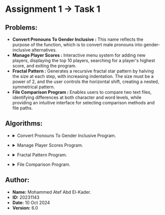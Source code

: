 # **Assignment 1 -> Task 1**


## **Problems:**
- **Convert Pronouns To Gender Inclusive :** This name reflects the purpose of the function, which is to convert male pronouns into gender-inclusive alternatives.
- **Manage Player Scores :** Interactive menu system for adding new players, displaying the top 10 players, searching for a player's highest score, and exiting the program.
- **Fractal Pattern :** Generates a recursive fractal star pattern by halving the size at each step, with increasing indentation. The size must be a power of 2, and the user controls the horizontal shift, creating a nested, symmetrical pattern.
- **File Comparison Program :** Enables users to compare two text files, identifying differences at both character and word levels, while providing an intuitive interface for selecting comparison methods and file paths.


## **Algorithms:**

- <details>
    <summary>Convert Pronouns To Gender Inclusive Program. </summary>
    Here’s a detailed explanation of how the `maleAndFemale` function works:

    ### **Function Breakdown**:
    
    #### 1. **Punctuations Function**:
    Before diving into the main function, the helper function `Punctuations` is important to understand:
    
    ```cpp
    string Punctuations(string& str) {
        string result = "";
        for (int i = 0; i < str.size(); ++i) {
            if (ispunct(str[i])) {
                result += str[i];               // Collect punctuation.
                str.erase(str.begin() + i);      // Remove punctuation from original string.
                i--;                             // Adjust the index after deletion.
            }
        }
        return result;                           // Return the extracted punctuation.
    }
    ```
    
    - **Purpose**: This function removes punctuation from a string, stores it, and returns it while modifying the original string to remove the punctuation marks.
      - **Example**: If the input is `"He,"`, the function returns `","` and modifies the input string to `"He"`.

    #### 2. **maleAndFemale Function**:
    ```cpp
    string maleAndFemale(string str) {
        vector<string> arr;
        string init = "", result = "";
    
        // Adding the words to the vector and removing spaces.
        for (int i = 0; i < str.size(); ++i) {
            if (isspace(str[i])) {
                arr.push_back(init);       // Store each word in the array 'arr'.
                init.clear();              // Clear 'init' for the next word.
            }
            else init += str[i];           // Build the word until a space is found.
        }
        if (!init.empty()) arr.push_back(init);  // Add the last word, if any.
    
        // This loop replaces male pronouns with gender-inclusive alternatives
        // and builds the final result string.
        for (int i = 0; i < arr.size(); ++i) {
            string mark = Punctuations(arr[i]);  // Extract punctuation.
    
            // Check and replace male pronouns with gender-inclusive forms.
            if (arr[i] == "He" || arr[i] == "he") arr[i] += " or she";
            else if (arr[i] == "His" || arr[i] == "his") {
                arr[i] += " or her";
                if (!mark.empty()) arr[i] += 's';  // If "his" had punctuation like "his'", add "s".
            }
            else if (arr[i] == "Him" || arr[i] == "him") arr[i] += " or her";
            else if (arr[i] == "Himself" || arr[i] == "himself") arr[i] += " or herself";
    
            // Add punctuation back to the modified word.
            if (!mark.empty()) arr[i] += mark;
    
            // Append the processed word to the result.
            result += arr[i];
    
            // Add space between words.
            if (i != arr.size() - 1) result += " ";
        }
        return result;  // Return the fully constructed result.
    }
    ```
    
    ### **Step-by-Step Explanation**:
    
    1. **Splitting the String into Words**:
       ```cpp
       for (int i = 0; i < str.size(); ++i) {
           if (isspace(str[i])) {
               arr.push_back(init);       // Add the word to the array.
               init.clear();              // Clear 'init' for the next word.
           }
           else init += str[i];           // Build up a word character by character.
       }
       if (!init.empty()) arr.push_back(init);  // Add the last word if any.
       ```
        - The input string is processed character by character. Each word is built up (`init`), and once a space is found, the word is added to the `arr` vector.
        - This process effectively splits the string into individual words (stored in `arr`).
        - After the loop, the last word is added to the array if it exists.
    
    2. **Processing Each Word for Gender-Neutral Replacement**:
       ```cpp
       for (int i = 0; i < arr.size(); ++i) {
           string mark = Punctuations(arr[i]);  // Extract any punctuation.
    
           // Check if the current word is a male pronoun and replace accordingly.
           if (arr[i] == "He" || arr[i] == "he") arr[i] += " or she";
           else if (arr[i] == "His" || arr[i] == "his") {
               arr[i] += " or her";
               if (!mark.empty()) arr[i] += 's';  // Handle possessive 'his' punctuation.
           }
           else if (arr[i] == "Him" || arr[i] == "him") arr[i] += " or her";
           else if (arr[i] == "Himself" || arr[i] == "himself") arr[i] += " or herself";
    
           // Reattach punctuation.
           if (!mark.empty()) arr[i] += mark;
    
           // Add the processed word to the result string.
           result += arr[i];
    
           // Add a space between words, except after the last word.
           if (i != arr.size() - 1) result += " ";
       }
       ```
        - For each word in `arr`, the function first extracts and removes any punctuation using the `Punctuations` function.
        - The word is then checked to see if it matches any of the male pronouns:
            - "He" → "he or she"
            - "His" → "his or her" (possessive form also handles cases like "his'")
            - "Him" → "him or her"
            - "Himself" → "himself or herself"
        - After processing the pronouns, any punctuation previously extracted is reattached.
        - The word is then added to the final result string (`result`), with spaces added between words, except after the last word.
    
    ### **Example**:
    
    **Input**:
    ```cpp
    "He gave him his book."
    ```
    
    **Processing**:
    - Splitting the string into words: `["He", "gave", "him", "his", "book."]`
      - Replacing pronouns:
          - "He" → "He or she"
          - "him" → "him or her"
          - "his" → "his or her"
      - Reattaching punctuation:
          - "book." retains the period (".").
    
    **Final Output**:
    ```cpp
    "He or she gave him or her his or her book."
    ```
</details>

- <details>
    <summary>Manage Player Scores Program.</summary>
    Here’s a more detailed explanation of each function, including the subtle aspects, assumptions, and logic used:

    ### 1. **`void addNewPlayer` Function**
    
    ```cpp
    void addNewPlayer(vector<pair<string, int>>& players, string newPlayer = "", int newScore = 0) {
        players.emplace_back(newPlayer, newScore);
    
        sort(players.begin(), players.end(), [](auto& a, auto& b) {
            return a.second != b.second ? a.second > b.second : a.first < b.first;
        });
        if (players.size() > 10) players.pop_back();
        cout << "Added Successfully." << endl << endl;
    }
    ```
    
    #### Purpose:
    - **Add a new player with their score** into the list of players, **sort the list**, and **limit it to the top 10 players**.
    
    #### Key Details:
    1. **`players.emplace_back(newPlayer, newScore)`**:
        - This adds the new player (with name `newPlayer` and score `newScore`) to the `players` vector. The `emplace_back` function constructs the pair `newPlayer` and `newScore` directly in place, avoiding unnecessary copy or move operations, making it more efficient than `push_back` when adding pairs.
    
       2. **`sort` Function**:
           - After adding the player, the list is sorted by:
               1. **Score (Descending)**: Players with higher scores come first. The comparison `a.second > b.second` ensures that higher scores have priority.
               2. **Name (Ascending)**: In the case where two players have the same score, they are sorted by name in alphabetical order. The comparison `a.first < b.first` handles this. This ensures a deterministic order for players with the same score.
    
       3. **Limit to Top 10**:
           - If the list exceeds 10 players, the last player (the one with the lowest score) is removed with `players.pop_back()`.
    
       4. **Output**:
           - A confirmation message `"Added Successfully."` is printed.
    
    #### Assumptions:
    - **Scores are unique**: Players have unique scores; however, if there are ties in the scores, alphabetical order is used to break the tie.
      - **No validation**: This function does not validate the player name or score (e.g., it assumes the inputs are valid).
    
    ### 2. **`void printTop10` Function**
    
    ```cpp
    void printTop10(vector<pair<string, int>>& players) {
        cout << "The Top 10 are:" << endl;
        for(auto &[player, score] : players) {
            cout << "  - " << player << " -> " << score << endl;
        }
        cout << endl;
    }
    ```
    
    #### Purpose:
    - **Print the top 10 players and their scores** from the `players` list.
    
    #### Key Details:
    1. **Header**:
        - Prints `"The Top 10 are:"` to indicate the start of the list.
    
       2. **Range-based `for` loop**:
           - The loop iterates through the `players` vector. The C++ structured binding (`auto &[player, score]`) is used here to directly access each player's name (`player`) and their score (`score`).
    
       3. **Output**:
           - For each player, it prints their name followed by their score in the format: `"  - <player> -> <score>"`.
    
       4. **If Fewer Than 10 Players**:
           - If there are fewer than 10 players in the list, it prints all available players.
    
    ### 3. **`void searchPlayer` Function**
    
    ```cpp
    void searchPlayer(vector<pair<string, int>>& players, string newPlayer = "") {
        bool found = false;
        for(auto &[player, score] : players) {
            if (newPlayer == player) {
                cout << "The " << newPlayer << "'s highest score = " << score << endl << endl;
                found = true;
                break;
            }
        }
        if (!found) cout << "This Player Doesn't Exist..." << endl << endl;
    }
    ```
    
    #### Purpose:
    - **Search for a specific player** by their name and display their highest score.
    
    #### Key Details:
    1. **Search Loop**:
        - A range-based `for` loop iterates over the `players` list. For each player, it checks if the player's name (`player`) matches the searched name (`newPlayer`).
    
       2. **Player Found**:
           - If the player is found (`newPlayer == player`), it prints `"The <newPlayer>'s highest score = <score>"` and sets the flag `found = true`. The loop then breaks out after finding the first match (since player names are unique).
    
       3. **Player Not Found**:
           - If the loop completes and no match is found (`found` remains `false`), it prints `"This Player Doesn't Exist..."`.
    
    #### Assumptions:
    - **Unique Player Names**: Player names are assumed to be unique, so once a match is found, it exits.
    
    ### 4. **`void playerScores` Function (Main Menu)**
    
    ```cpp
    void playerScores(vector<pair<string, int>>& players) {
        cout << setw(40) << "Welcome To Manage Player Scores Program." << endl << endl;
        while (true) {
            cout << "Please select an option by entering the corresponding number to proceed." << endl;
            cout << " (1) Add a new player and score." << endl;
            cout << " (2) Print the top 10 players." << endl;
            cout << " (3) Find the highest score to specific player." << endl;
            cout << " (4) Exit program." << endl;
            cout << "Enter Your Choice :";
            string menuChoice; getline(cin, menuChoice);
            cout << endl;
    
            if (menuChoice == "1") {
                cout << "Enter the player's name :";
                string newPlayer; getline(cin, newPlayer);
                string oldScore;
                while (true) {
                    cout << "Enter the player's score :";
                    getline(cin, oldScore);
                    if (isNumber(oldScore)) {
                        int newScore = stoi(oldScore);
                        addNewPlayer(players, newPlayer, newScore);
                        break;
                    }
                    else cout << "Enter A Valid Number (No Chars, No Punctuations and No Spaces)..." << endl << endl;
                }
            }
    
            else if (menuChoice == "2") {
                if (players.empty()) cout << "There Are No Players On The List." << endl << endl;
                else printTop10(players);
            }
    
            else if (menuChoice == "3") {
                if (players.empty()) cout << "There Are No Players On The List." << endl << endl;
                else {
                    cout << "Enter the player's name :";
                    string newPlayer; getline(cin, newPlayer);
                    searchPlayer(players, newPlayer);
                }
            }
    
            else if (menuChoice == "4") {
                cout << " ===>> Thanks For Using Manage Player Scores Program..." << endl;
                cout << endl;
                break;
            }
    
            else cout << "Please Enter A Valid Choice (from 1 to 4)..." << endl << endl;
        }
    }
    ```
    
    #### Purpose:
    - **Main menu to manage player scores**: This function provides a menu-driven interface for adding players, printing the top 10, searching for a player, and exiting the program.
    
    #### Key Details:
    1. **Menu Loop**:
        - The `while (true)` loop runs indefinitely, showing a menu with options until the user selects "Exit" (`menuChoice == "4"`).
    
       2. **Option 1: Add New Player**:
           - Prompts for the player's name and score.
           - Uses a helper function `isNumber()` (not shown) to validate the score input (ensures it’s a valid number).
           - Calls `addNewPlayer()` to add the player to the list.
    
       3. **Option 2: Print Top 10**:
           - Calls `printTop10()` to display the top players if the list is not empty. If the list is empty, it prints `"There Are No Players On The List."`.
    
       4. **Option 3: Search Player**:
           - Prompts for the player's name and calls `searchPlayer()` to display the highest score for the player. If the list is empty, it prints a message indicating there are no players.
    
       5. **Option 4: Exit**:
           - Exits the program by breaking out of the loop and printing a farewell message.
    
       6. **Invalid Input Handling**:
           - If the user enters an invalid menu choice (i.e., not "1", "2", "3", or "4"), the program prints an error message and asks for valid input.
    
</details>

- <details>
    <summary>Fractal Pattern Program.</summary>
    Here’s a detailed explanation of the functions and their underlying logic:

    ### 1. **`void pattern(int n, int i)`**
    
    This function recursively generates and prints the fractal pattern using stars (`*`). Here’s a detailed breakdown of how it works:
    
    - **Parameters**:
        - `n`: The number of stars to print in the current row.
        - `i`: Controls the indentation (shifting) of each row using spaces.
    
    #### Step-by-Step Explanation:
    - **Base Case**:
      ```cpp
      if (n <= 0) return;
      ```
      If `n` is less than or equal to 0, the function returns immediately without printing anything, which serves as the base case for recursion.
    
      - **Recursive Call**:
        ```cpp
        pattern(n/2, i);
        ```
        The function calls itself with `n` halved (`n/2`) and the same indentation (`i`). This causes the pattern to be drawn recursively for smaller values of `n`, starting from the top-most rows.
    
      - **Indentation**:
        ```cpp
        cout << string(i*2, ' ');
        ```
        This line prints spaces to shift the current row. The number of spaces printed is controlled by the value of `i`, multiplied by 2. The more recursive calls are made, the further the indentation shifts.
    
      - **Printing Stars**:
        ```cpp
        for (int j = 0; j < n; ++j) {
            j != n-1 ? cout << "* " : cout << "*\n";
        }
        ```
        This loop prints `n` stars. The ternary operator is used to print a space (`* `) after each star except for the last star in the row, which is followed by a newline (`* \n`).
    
      - **Recursive Call (Lower Half)**:
        ```cpp
        pattern(n/2, i+(n/2));
        ```
        This recursive call draws the lower half of the pattern with `n/2` stars, but with additional indentation (`i + n/2`). This creates a fractal structure where each level of recursion adds more rows of stars, with increasing indentation.
    
    ### 2. **`void fractalPattern()`**
    
    This function handles the user interaction, taking input from the user to draw the fractal pattern based on their choice. It contains the main menu system and user input validation.
    
    #### Step-by-Step Explanation:
    - **Program Welcome Message**:
      ```cpp
      cout << setw(40) << "Welcome To Fractal Pattern Program." << endl << endl;
      ```
      This prints a centered welcome message using the `setw(40)` function from the `iomanip` library to center the text.
    
      - **Main Loop**:
        The program continuously prompts the user to either draw a new pattern or exit the program, using a `while (true)` loop until the user chooses to exit.
    
      - **User Choices**:
        The program provides two options:
          - Option 1 (`menuChoice == "1"`): Draw a new fractal pattern.
          - Option 2 (`menuChoice == "2"`): Exit the program.
    
      - **Pattern Drawing**:
        When the user selects option 1, the program:
          - Prompts the user to input the **size** of the pattern (`oldSize`).
          - Validates the size to ensure it is a power of 2 (i.e., `2^n`), using the condition `log2(size) == int(log2(size))`.
          - If valid, it prompts for the number of **spaces** to shift the pattern (`oldSpaces`).
          - Once both inputs are validated, the function `pattern(size, spaces/2)` is called to draw the fractal pattern.
    
      - **Input Validation**:
        The inputs are validated using a helper function `isNumber()` (not included in the code snippet) that checks if the user's input consists only of valid digits (i.e., no characters, punctuations, or spaces).
    
      - **Exiting the Program**:
        If the user selects option 2, the program displays a thank-you message and exits the loop.
    
    ### Key Concepts:
    1. **Recursion**:
       The `pattern()` function is recursive, calling itself twice at each step—once for the top half and once for the bottom half of the fractal pattern. The recursion continues until the base case `n <= 0` is reached.
    
    2. **Fractal Pattern**:
       The stars are printed in a fractal-like structure, where the size (`n`) of the pattern at each level of recursion decreases by half (`n/2`), creating a visually recursive pattern.
    
    3. **User Input**:
       The `fractalPattern()` function takes the user's input for the size and spaces to customize the pattern's appearance, ensuring the size is a power of 2 for the fractal structure to work correctly.
    
    ### Example Output:
    For example, if the user enters `n = 4` and `i = 2`, the output might look like this:
    ```
      *
      * *
        *
      * * * *
          *
          * *
            *
    ```

    The stars are drawn recursively, and each row has more indentation than the previous one.

</details>

- <details>
    <summary>File Comparison Program.</summary>
    Here’s a detailed explanation of the functions and their underlying logic:
  
    ### 1. `indexWord` Function
    
    This function finds the index of a specified word within a string.
    
    **Detailed Explanation:**
    
    - **Purpose:** To find the position of a word in a string, measured by how many words precede it.
    
      - **Parameters:**
          - `string str`: This is the input string (e.g., a line from a text file).
          - `string word`: This is the word whose index we want to find within `str`.
    
      - **Process:**
          - **Initialization:**
              - The `index` variable is initialized to `0`. This variable tracks the word count as we traverse the string.
          - **Outer Loop (`for`):**
              - The loop iterates over each character in the string using its index `i`.
          - **Character Match Check:**
              - When the first character of the `word` matches the current character in the string (`str[i] == word[0]`):
                  - A nested loop starts (`while`) to check if the subsequent characters of `str` and `word` match.
                  - If all characters match, it means the entire word was found.
                  - If the match is complete (`j == word.size()`), the function returns the current index.
          - **Space Handling:**
              - If a space character is encountered (`if (str[i] == ' ')`), the word index is incremented (`index++`), indicating that we have moved to the next word.
          - **Return Value:**
              - If the loop completes without finding the word, `-1` is returned to signify that the word was not found.
    
    **Code Implementation:**
    ```cpp
    int indexWord(string str, string word) {
        int index = 0;
        for (int i = 0; i < str.size(); ++i) {
            if (str[i] == word[0]) {
                int j = 0;
                while (j < word.size() && i < str.size() && str[i] == word[j]) {
                    i++, j++;
                }
                if (j == word.size()) return index; // Word found
            }
            if (str[i] == ' ') index++; // Increment index for words
        }
        return -1; // Word not found
    }
    ```
    
    ### 2. `mergeVectors` Function
    
    This function merges two vectors of pairs, where each pair contains a line number and a word.
    
    **Detailed Explanation:**
    
    - **Purpose:** To combine two vectors of word pairs into one.
    
      - **Parameters:**
          - `vector<pair<int, string>>& arr1`: The first vector containing pairs of line numbers and words.
          - `vector<pair<int, string>>& arr2`: The second vector to be merged.
    
      - **Process:**
          - A new empty vector `result` is initialized.
          - The function loops through both `arr1` and `arr2`, appending each pair from both vectors to `result`.
          - Finally, it returns the combined vector.
    
    **Code Implementation:**
    ```cpp
    vector<pair<int, string>> mergeVectors(vector<pair<int, string>>& arr1, vector<pair<int, string>>& arr2) {
        vector<pair<int, string>> result; // Resulting vector
        for(auto &pair : arr1) result.push_back(pair); // Adding pairs from arr1
        for(auto &pair : arr2) result.push_back(pair); // Adding pairs from arr2
        return result; // Merged vector
    }
    ```
    
    ### 3. `splitWords` Function
    
    This function splits a given string into words and stores them alongside their respective line numbers in a vector.
    
    **Detailed Explanation:**
    
    - **Purpose:** To break a line of text into individual words, capturing each word with its line number.
    
      - **Parameters:**
          - `int num`: The line number associated with the words.
          - `string& str`: The string to be split into words.
    
      - **Process:**
          - The function initializes an empty vector `words` to store pairs of line numbers and words.
          - It uses a temporary string `word` to build each word:
              - As it iterates through each character in `str`:
                  - If the character is not a space, it appends it to `word`.
                  - When a space is encountered, it checks if `word` is non-empty:
                      - If it is, it adds the current `word` and the associated line number to `words`.
                      - Then it clears `word` to prepare for the next word.
          - After the loop, it checks if `word` is still non-empty (for the last word) and adds it to `words`.
          - Finally, it returns the vector of word pairs.
    
    **Code Implementation:**
    ```cpp
    vector<pair<int, string>> splitWords(int num, string& str) {
        vector<pair<int, string>> words; // Vector to hold word pairs
        string word; // Temporary string for current word
        for (char i : str) {
            if (!isspace(i)) word += i; // Build word character by character
            else {
                if (!word.empty()) { // If space found and word is not empty
                    words.emplace_back(num, word); // Add word with line number
                    word.clear(); // Clear for next word
                }
            }
        }
        if (!word.empty()) words.emplace_back(num, word); // Last word check
        return words; // Return vector of word pairs
    }
    ```
    
    ### 4. `readFromTextFile` Function
    
    This function reads two text files and compares their content based on the chosen comparison type.
    
    **Detailed Explanation:**
    
    - **Purpose:** To perform a comparison between two text files either character by character or word by word.
    
      - **Parameters:**
          - `string protoType`: Specifies the type of comparison ("Char" for character comparison, "String" for word comparison).
          - `string& firstFilePath`: The path to the first text file.
          - `string& secondFilePath`: The path to the second text file.
    
      - **Process:**
          - It opens both files using `ifstream`. If either file fails to open, an error message is displayed.
          - If both files are open:
              - **Character Comparison:**
                  - It reads both files line by line. If any line differs, it outputs the line number and the differing lines.
                  - If both files reach EOF without differences, it declares them identical.
              - **Word Comparison:**
                  - It reads each file line by line, splits lines into words using `splitWords`, and stores them in two separate vectors.
                  - If the vectors have different sizes, it indicates the files are not the same size.
                  - If they are the same size, it compares each word in the vectors:
                      - If a difference is found, it uses `indexWord` to find the position of the differing word and outputs relevant details.
                  - If all words match, it declares the files identical.
          - The function concludes by closing both files.
    
    **Code Implementation:**
    ```cpp
    void readFromTextFile(string protoType, string& firstFilePath, string& secondFilePath) { 
        ifstream file1(firstFilePath);
        ifstream file2(secondFilePath);
        string line1, line2;
        
        if (file1.is_open() && file2.is_open()) {
            // Character comparison logic
            if (protoType == "Char") {
                int lineNum = 0;
                while (getline(file1, line1) && getline(file2, line2)) {
                    lineNum++;
                    if (line1 != line2) {
                        cout << "The Difference found at line " << lineNum << ":\n";
                        cout << " - File 1: " << line1 << endl;
                        cout << " - File 2: " << line2 << endl << endl;
                        return; // Exit on first difference found
                    }
                }
                // Check if both files reached EOF
                if (file1.eof() && file2.eof()) cout << "The Two Files Are Identical (Character by character)..." << endl << endl;
                else cout << "The Two Files Are Not The Same Size..." << endl << endl;
            }
            // Word comparison logic
            else if (protoType == "String") {
                vector<pair<int ,string>> words1, words2; // Vectors for words
                int numLine = 0;
    
                // Read and split words from first file
                while (getline(file1, line1)) {
                    numLine++;
                    vector<pair<int ,string>> wordsInLine = splitWords(numLine, line1);
                    words1 = mergeVectors(words1, wordsInLine); // Merge words
                }
    
                numLine = 0; // Reset line number for second file
                // Read and split words from second file
                while (getline(file2, line2)) {
                    numLine++;
                    vector<pair<int ,string>> wordsInLine = splitWords(numLine, line2);
                    words2 = mergeVectors(words2, wordsInLine); // Merge words
                }
    
                // Size comparison of words
                if (words1.size() != words2.size()) {
                    cout << words1.size() << " " << words2.size() << endl;
                    cout << "The Two Files Are Not The Same Size..." << endl << endl;
                    return;
                }
    
                // Compare words
                for (int i = 0; i < words1.size(); ++i) {
                    if (words1[i].second != words2[i].
    
    second) { // If words are different
                        int position = indexWord(line1, words2[i].second); // Get position of differing word
                        cout << "Difference found at line " << words1[i].first << ", word position " << position << ":\n";
                        cout << " - File 1: " << words1[i].second << endl;
                        cout << " - File 2: " << words2[i].second << endl << endl;
                    }
                }
                cout << "The Two Files Are Identical (Word by word)..." << endl << endl;
            }
            // Close the files
            file1.close();
            file2.close();
        } else {
            cout << "Error opening one of the files..." << endl;
        }
    }
    ```
    
    ### 5. `fileComparison` Function
    
    This function orchestrates the user interaction, guiding them through the comparison process.
    
    **Detailed Explanation:**
    
    - **Purpose:** To facilitate user input and manage file comparison operations.
    
      - **Process:**
          - It welcomes the user and displays a menu of options:
              1. Compare files character by character.
              2. Compare files word by word.
              3. Exit the program.
          - The program enters a loop that continues until the user chooses to exit.
          - Based on the user’s selection:
              - If they choose option 1, it prompts them to enter file paths for character comparison and calls `readFromTextFile` with `"Char"`.
              - If option 2 is selected, it prompts for file paths for word comparison and calls `readFromTextFile` with `"String"`.
              - If option 3 is selected, the loop breaks, effectively exiting the program.
          - If an invalid choice is made, it prompts the user to enter a valid option.
    
    **Code Implementation:**
    ```cpp
    void fileComparison() {
        cout << setw(40) << "Welcome To File Comparison Program." << endl << endl;
        while (true) {
            cout << "Please select an option by entering the corresponding number to proceed." << endl;
            cout << "1. Compare files character by character." << endl;
            cout << "2. Compare files word by word." << endl;
            cout << "3. Exit." << endl;
            string menuChoice;
            cin >> menuChoice; // User choice input
    
            if (menuChoice == "1") {
                string firstFilePath, secondFilePath;
                cout << "Enter the path for the first file: ";
                cin >> firstFilePath;
                cout << "Enter the path for the second file: ";
                cin >> secondFilePath;
                readFromTextFile("Char", firstFilePath, secondFilePath); // Character comparison
            }
            else if (menuChoice == "2") {
                string firstFilePath, secondFilePath;
                cout << "Enter the path for the first file: ";
                cin >> firstFilePath;
                cout << "Enter the path for the second file: ";
                cin >> secondFilePath;
                readFromTextFile("String", firstFilePath, secondFilePath); // Word comparison
            }
            else if (menuChoice == "3") {
                cout << "Exiting program..." << endl;
                break; // Exit loop
            }
            else cout << "Please Enter A Valid Choice (from 1 to 3)..." << endl << endl; // Invalid input handling
        }
    }
    ```
    
    ### Summary of Functionality
    
    - **User Interaction:** The program starts by welcoming the user and presenting options for file comparison.
      - **File Handling:** It reads the contents of the specified files, ensuring that they are opened successfully before proceeding with comparisons.
      - **Comparison Logic:** Depending on the user's choice, the program performs character-by-character or word-by-word comparisons, outputting any differences found along with their context.
      - **Output:** It clearly communicates the results of the comparisons, informing the user whether the files are identical or detailing the differences found.
      - **Error Handling:** The program accounts for potential errors, such as failing to open files or invalid user inputs, providing appropriate feedback to the user.
</details>


## **Author:**
- **Name:** <a href="https://github.com/Mohammed-3tef" target="_blank" style="text-decoration: none;">Mohammed Atef Abd El-Kader.</a>
- **ID:** 20231143
- **Date:** 10 Oct 2024
- **Version:** 6.0